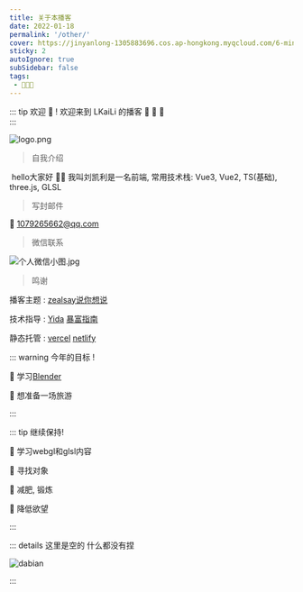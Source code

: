 ```yaml
---
title: 关于本播客
date: 2022-01-18
permalink: '/other/'
cover: https://jinyanlong-1305883696.cos.ap-hongkong.myqcloud.com/6-min.png
sticky: 2
autoIgnore: true
subSidebar: false
tags:
 - 🥳🎉🎉
---
```


::: tip 欢迎 🥳  ! 
欢迎来到 LKaiLi 的播客 🎉 🎉 🎉 <br>
:::

<!-- more -->

![logo.png](https://jinyanlong-1305883696.cos.ap-hongkong.myqcloud.com/rRzqv6kGHwATM41.png)

> 自我介绍 

​	hello大家好 🙋‍♂ 我叫刘凯利是一名前端, 常用技术栈: Vue3, Vue2, TS(基础), three.js, GLSL

> 写封邮件 

:e-mail: 1079265662@qq.com

> 微信联系

![个人微信小图.jpg](https://jinyanlong-1305883696.cos.ap-hongkong.myqcloud.com/yaYsbMeFv41KUOh.jpg)

>鸣谢

播客主题 : [zealsay说你想说](https://blog.zealsay.com/)

技术指导 : [Yida](https://zhangyujie.top/) [暴富指南](https://alphaloveomega.gitee.io/blog/)

静态托管 : [vercel](https://vercel.com/) [netlify](https://app.netlify.com/)

::: warning 今年的目标 !

🔲 学习[Blender](https://www.bilibili.com/video/BV1fb4y1e7PD/?spm_id_from=333.337.search-card.all.click)

🔲 想准备一场旅游

:::

::: tip 继续保持!

🚀 学习webgl和glsl内容

🚀 寻找对象

🥺 减肥, 锻炼

🥺 降低欲望

:::

::: details 这里是空的
什么都没有捏

![dabian](https://jinyanlong-1305883696.cos.ap-hongkong.myqcloud.com/undefined202302051709312.gif)

:::

